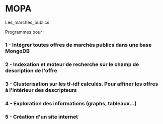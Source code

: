 # MOPA
Les_marches_publics

Programmes pour :
### 1 - Intégrer toutes offres de marchés publics dans une base MongoDB
### 2 - Indexation et moteur de recherche sur le champ de description de l'offre
### 3 - Clusterisation sur les tf-idf calculés. Pour affiner les offres à l'intérieur des descripteurs
### 4 - Exploration des informations (graphs, tableaux...)
### 5 - Création d'un site internet
